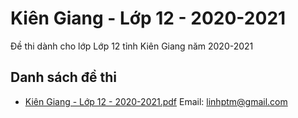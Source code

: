 # Kiên Giang - Lớp 12 - 2020-2021

Đề thi dành cho lớp Lớp 12 tỉnh Kiên Giang năm 2020-2021

## Danh sách đề thi

- [Kiên Giang - Lớp 12 - 2020-2021.pdf](Kiên%20Giang%20-%20Lớp%2012%20-%202020-2021.pdf)
Email: linhptm@gmail.com

